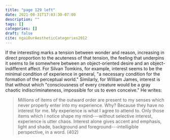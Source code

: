 ```yaml
---
title: "page 129 left"
date: 2021-08-31T17:03:30-07:00
description: ""
tags: []
categories: []
draft: false
cite: ngaiOurAestheticCategories2012
---
```


If the interesting marks a tension between wonder and reason, increasing
in direct proportion to the acuteness of that tension, the feeling that underpins
it seems to lie somewhere between an object-oriented desire and
an object-indifferent affect. For Silvan Tomkins, for example, interest
seems to be the minimal condition of experience in general, "a necessary
condition for the formation of the perceptual world." Similarly, for
William James, interest is that without which "consciousness of every
creature would be a gray chaotic indiscriminateness, impossible for us to
even conceive." He writes:
> Millions of items of the outward order are present to my senses which never
> properly enter into my experience. Why? Because they have no interest for
> me. My experience is what I agree to attend to. Only those items which I
> notice shape my mind---without selective interest, experience is utter chaos.
> Interest alone gives accent and emphasis, light and shade, background and
> foreground---intelligible perspective, in a word. (402)


